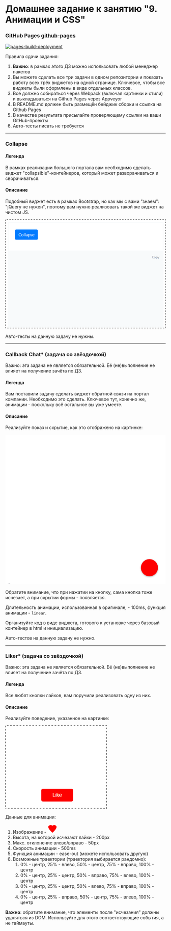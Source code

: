 # Домашнее задание к занятию "9. Анимации и CSS"

### GitHub Pages [github-pages](https://romanmenshikov92.github.io/new-repo-ahj-homeworks-animation-css/)

[![pages-build-deployment](https://github.com/RomanMenshikov92/new-repo-ahj-homeworks-animation-css/actions/workflows/pages/pages-build-deployment/badge.svg)](https://github.com/RomanMenshikov92/new-repo-ahj-homeworks-animation-css/actions/workflows/pages/pages-build-deployment)

Правила сдачи задания:

1. **Важно**: в рамках этого ДЗ можно использовать любой менеджер пакетов
2. Вы можете сделать все три задачи в одном репозитории и показать работу всех трёх виджетов на одной странице. Ключевое, чтобы все виджеты были оформлены в виде отдельных классов.
3. Всё должно собираться через Webpack (включая картинки и стили) и выкладываться на Github Pages через Appveyor
4. В README.md должен быть размещён бейджик сборки и ссылка на Github Pages
5. В качестве результата присылайте проверяющему ссылки на ваши GitHub-проекты
6. Авто-тесты писать не требуется

---

### Collapse

#### Легенда

В рамках реализации большого портала вам необходимо сделать виджет "collapsible"-контейнеров, который может разворачиваться и сворачиваться.

#### Описание

Подобный виджет есть в рамках Bootstrap, но как мы с вами "знаем": "jQuery не нужен", поэтому вам нужно реализовать такой же виджет на чистом JS.

![](./pic/collapse.gif)

Авто-тесты на данную задачу не нужны.

---

### Callback Chat\* (задача со звёздочкой)

Важно: эта задача не является обязательной. Её (не)выполнение не влияет на получение зачёта по ДЗ.

#### Легенда

Вам поставили задачу сделать виджет обратной связи на портал компании. Необходимо это сделать. Ключевое тут, конечно же, анимации - поскольку всё остальное вы уже умеете.

#### Описание

Реализуйте показ и скрытие, как это отображено на картинке:

![](./pic/callback.gif)

Обратите внимание, что при нажатии на кнопку, сама кнопка тоже исчезает, а при скрытии формы - появляется.

Длительность анимации, использованная в оригинале, - 100ms, функция анимации - `linear`.

Организуйте код в виде виджета, готового к установке через базовый контейнер в html и инициализацию.

Авто-тестов на данную задачу не нужно.

---

### Liker\* (задача со звёздочкой)

Важно: эта задача не является обязательной. Её (не)выполнение не влияет на получение зачёта по ДЗ.

#### Легенда

Все любят кнопки лайков, вам поручили реализовать одну из них.

#### Описание

Реализуйте поведение, указанное на картинке:

![](./pic/liker.gif)

Данные для анимации:

1. Изображение - ![heart.png](./pic/heart.png)
1. Высота, на которой исчезают лайки - 200px
1. Макс. отклонение влево/вправо - 50px
1. Скорость анимации - 500ms
1. Функция анимации - ease-out (можете использовать другую)
1. Возможные траектории (траектория выбирается рандомно):
   1. 0% - центр, 25% - влево, 50% - центр, 75% - вправо, 100% - центр
   1. 0% - центр, 25% - центр, 50% - вправо, 75% - влево, 100% - центр
   1. 0% - центр, 25% - центр, 50% - влево, 75% - вправо, 100% - центр
   1. 0% - центр, 25% - вправо, 50% - центр, 75% - влево, 100% - центр

**Важно**: обратите внимание, что элементы после "исчезания" должны удаляться из DOM. Используйте для этого соответствующие события, а не таймауты.
